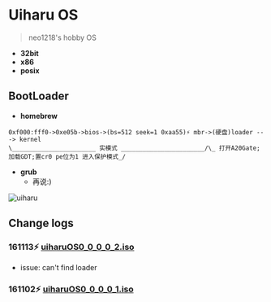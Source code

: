 # Uiharu OS

> neo1218's hobby OS

+ **32bit**
+ **x86**
+ **posix**

## BootLoader
+ **homebrew**
```
0xf000:fff0->0xe05b->bios->(bs=512 seek=1 0xaa55)⚡️ mbr->(硬盘)loader ---> kernel
\_______________________ 实模式 _______________________/\_ 打开A20Gate;加载GDT;置cr0 pe位为1 进入保护模式_/
```

+ **grub**
    - 再说:)

![uiharu](https://cloud.githubusercontent.com/assets/10671733/19648940/790d61d2-9a36-11e6-9456-afc791a1ded9.jpg)

## Change logs
### 161113⚡️ [uiharuOS0_0_0_0_2.iso](https://github.com/UiharuOS/uiharu/blob/master/disk_images/uiharuOS0_0_0_0_2.iso)

+ issue: can't find loader

### 161102⚡️ [uiharuOS0_0_0_0_1.iso](https://github.com/UiharuOS/uiharu/blob/master/disk_images/uiharuOS0_0_0_0_1.iso)
